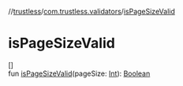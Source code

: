 //[trustless](../../index.md)/[com.trustless.validators](index.md)/[isPageSizeValid](is-page-size-valid.md)

# isPageSizeValid

[]\
fun [isPageSizeValid](is-page-size-valid.md)(pageSize: [Int](https://kotlinlang.org/api/latest/jvm/stdlib/kotlin/-int/index.html)): [Boolean](https://kotlinlang.org/api/latest/jvm/stdlib/kotlin/-boolean/index.html)
